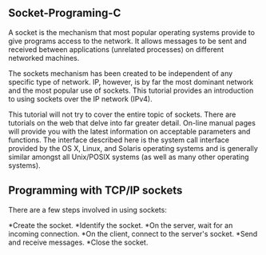 ## Socket-Programing-C

A socket is the mechanism that most popular operating systems provide to give programs access to the network. It allows messages to be sent and received between applications (unrelated processes) on different networked machines.

The sockets mechanism has been created to be independent of any specific type of network. IP, however, is by far the most dominant network and the most popular use of sockets. This tutorial provides an introduction to using sockets over the IP network (IPv4).

This tutorial will not try to cover the entire topic of sockets. There are tutorials on the web that delve into far greater detail. On-line manual pages will provide you with the latest information on acceptable parameters and functions. The interface described here is the system call interface provided by the OS X, Linux, and Solaris operating systems and is generally similar amongst all Unix/POSIX systems (as well as many other operating systems).

## Programming with TCP/IP sockets
There are a few steps involved in using sockets:

*Create the socket.
*Identify the socket.
*On the server, wait for an incoming connection.
*On the client, connect to the server's socket.
*Send and receive messages.
*Close the socket.
